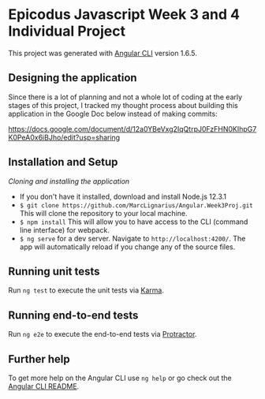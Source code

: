 # Epicodus Javascript Week 3 and 4 Individual Project

This project was generated with [Angular CLI](https://github.com/angular/angular-cli) version 1.6.5.

## Designing the application

Since there is a lot of planning and not a whole lot of coding at the early stages of this project, I tracked my thought process about building this application in the Google Doc below instead of making commits:

https://docs.google.com/document/d/12a0YBeVxg2IqQtrpJ0FzFHN0KIhpG7K0PeA0x6iBJho/edit?usp=sharing

## Installation and Setup

_Cloning and installing the application_

* If you don't have it installed, download and install Node.js 12.3.1
* `$ git clone https://github.com/MarcLignarius/Angular.Week3Proj.git` This will clone the repository to your local machine.
* `$ npm install` This will allow you to have access to the CLI (command line interface) for webpack.
* `$ ng serve` for a dev server. Navigate to `http://localhost:4200/`. The app will automatically reload if you change any of the source files.

## Running unit tests

Run `ng test` to execute the unit tests via [Karma](https://karma-runner.github.io).

## Running end-to-end tests

Run `ng e2e` to execute the end-to-end tests via [Protractor](http://www.protractortest.org/).

## Further help

To get more help on the Angular CLI use `ng help` or go check out the [Angular CLI README](https://github.com/angular/angular-cli/blob/master/README.md).
